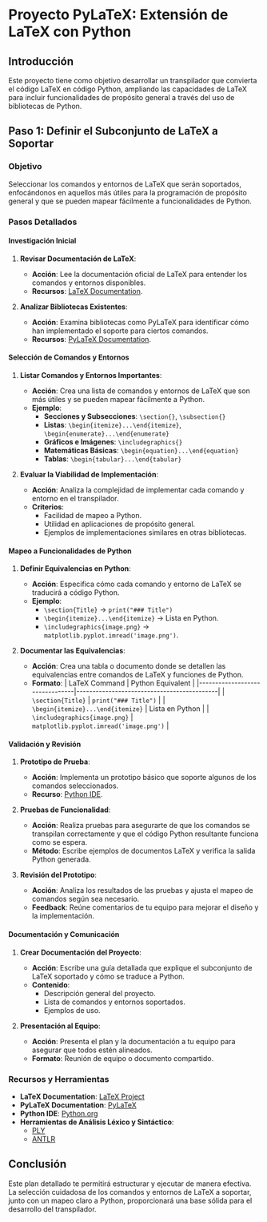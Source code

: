 # Proyecto PyLaTeX: Extensión de LaTeX con Python

## Introducción
Este proyecto tiene como objetivo desarrollar un transpilador que convierta el código LaTeX en código Python, ampliando las capacidades de LaTeX para incluir funcionalidades de propósito general a través del uso de bibliotecas de Python.

## Paso 1: Definir el Subconjunto de LaTeX a Soportar

### Objetivo
Seleccionar los comandos y entornos de LaTeX que serán soportados, enfocándonos en aquellos más útiles para la programación de propósito general y que se pueden mapear fácilmente a funcionalidades de Python.

### Pasos Detallados

#### Investigación Inicial

1. **Revisar Documentación de LaTeX**:
    - **Acción**: Lee la documentación oficial de LaTeX para entender los comandos y entornos disponibles.
    - **Recursos**: [LaTeX Documentation](https://www.latex-project.org/help/documentation/).

2. **Analizar Bibliotecas Existentes**:
    - **Acción**: Examina bibliotecas como PyLaTeX para identificar cómo han implementado el soporte para ciertos comandos.
    - **Recursos**: [PyLaTeX Documentation](https://jeltef.github.io/PyLaTeX/current/).

#### Selección de Comandos y Entornos

1. **Listar Comandos y Entornos Importantes**:
    - **Acción**: Crea una lista de comandos y entornos de LaTeX que son más útiles y se pueden mapear fácilmente a Python.
    - **Ejemplo**:
        - **Secciones y Subsecciones**: `\section{}`, `\subsection{}`
        - **Listas**: `\begin{itemize}...\end{itemize}`, `\begin{enumerate}...\end{enumerate}`
        - **Gráficos e Imágenes**: `\includegraphics{}`
        - **Matemáticas Básicas**: `\begin{equation}...\end{equation}`
        - **Tablas**: `\begin{tabular}...\end{tabular}`

2. **Evaluar la Viabilidad de Implementación**:
    - **Acción**: Analiza la complejidad de implementar cada comando y entorno en el transpilador.
    - **Criterios**:
        - Facilidad de mapeo a Python.
        - Utilidad en aplicaciones de propósito general.
        - Ejemplos de implementaciones similares en otras bibliotecas.

#### Mapeo a Funcionalidades de Python

1. **Definir Equivalencias en Python**:
    - **Acción**: Especifica cómo cada comando y entorno de LaTeX se traducirá a código Python.
    - **Ejemplo**:
        - `\section{Title}` → `print("### Title")`
        - `\begin{itemize}...\end{itemize}` → Lista en Python.
        - `\includegraphics{image.png}` → `matplotlib.pyplot.imread('image.png')`.

2. **Documentar las Equivalencias**:
    - **Acción**: Crea una tabla o documento donde se detallen las equivalencias entre comandos de LaTeX y funciones de Python.
    - **Formato**:
        | LaTeX Command                  | Python Equivalent                          |
        |--------------------------------|--------------------------------------------|
        | `\section{Title}`              | `print("### Title")`                       |
        | `\begin{itemize}...\end{itemize}` | Lista en Python                         |
        | `\includegraphics{image.png}`  | `matplotlib.pyplot.imread('image.png')`    |

#### Validación y Revisión

1. **Prototipo de Prueba**:
    - **Acción**: Implementa un prototipo básico que soporte algunos de los comandos seleccionados.
    - **Recurso**: [Python IDE](https://www.python.org/downloads/).

2. **Pruebas de Funcionalidad**:
    - **Acción**: Realiza pruebas para asegurarte de que los comandos se transpilan correctamente y que el código Python resultante funciona como se espera.
    - **Método**: Escribe ejemplos de documentos LaTeX y verifica la salida Python generada.

3. **Revisión del Prototipo**:
    - **Acción**: Analiza los resultados de las pruebas y ajusta el mapeo de comandos según sea necesario.
    - **Feedback**: Reúne comentarios de tu equipo para mejorar el diseño y la implementación.

#### Documentación y Comunicación

1. **Crear Documentación del Proyecto**:
    - **Acción**: Escribe una guía detallada que explique el subconjunto de LaTeX soportado y cómo se traduce a Python.
    - **Contenido**:
        - Descripción general del proyecto.
        - Lista de comandos y entornos soportados.
        - Ejemplos de uso.

2. **Presentación al Equipo**:
    - **Acción**: Presenta el plan y la documentación a tu equipo para asegurar que todos estén alineados.
    - **Formato**: Reunión de equipo o documento compartido.

### Recursos y Herramientas
- **LaTeX Documentation**: [LaTeX Project](https://www.latex-project.org/help/documentation/)
- **PyLaTeX Documentation**: [PyLaTeX](https://jeltef.github.io/PyLaTeX/current/)
- **Python IDE**: [Python.org](https://www.python.org/downloads/)
- **Herramientas de Análisis Léxico y Sintáctico**:
  - [PLY](http://www.dabeaz.com/ply/)
  - [ANTLR](https://www.antlr.org/)

## Conclusión
Este plan detallado te permitirá estructurar y ejecutar de manera efectiva. La selección cuidadosa de los comandos y entornos de LaTeX a soportar, junto con un mapeo claro a Python, proporcionará una base sólida para el desarrollo del transpilador.